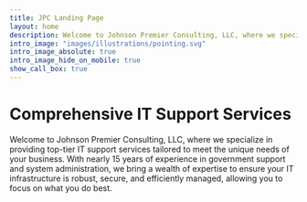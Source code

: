 ```yaml
---
title: JPC Landing Page
layout: home
description: Welcome to Johnson Premier Consulting, LLC, where we specialize in providing top-tier IT support services tailored to meet the unique needs of your business.
intro_image: "images/illustrations/pointing.svg"
intro_image_absolute: true
intro_image_hide_on_mobile: true
show_call_box: true
---
```


# Comprehensive IT Support Services

Welcome to Johnson Premier Consulting, LLC, where we specialize in providing top-tier IT support services tailored to meet the unique needs of your business. With nearly 15 years of experience in government support and system administration, we bring a wealth of expertise to ensure your IT infrastructure is robust, secure, and efficiently managed, allowing you to focus on what you do best.

